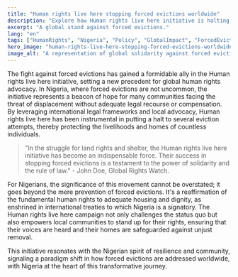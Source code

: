 ```yaml
---
title: "Human rights live here stopping forced evictions worldwide"
description: "Explore how Human rights live here initiative is halting forced evictions globally."
excerpt: "A global stand against forced evictions."
lang: "en"
tags: ["HumanRights", "Nigeria", "Policy", "GlobalImpact", "ForcedEvictions"]
hero_image: "human-rights-live-here-stopping-forced-evictions-worldwide.png"
image_alt: "A representation of global solidarity against forced evictions"
---
```


The fight against forced evictions has gained a formidable ally in the Human rights live here initiative, setting a new precedent for global human rights advocacy. In Nigeria, where forced evictions are not uncommon, the initiative represents a beacon of hope for many communities facing the threat of displacement without adequate legal recourse or compensation. By leveraging international legal frameworks and local advocacy, Human rights live here has been instrumental in putting a halt to several eviction attempts, thereby protecting the livelihoods and homes of countless individuals.

> "In the struggle for land rights and shelter, the Human rights live here initiative has become an indispensable force. Their success in stopping forced evictions is a testament to the power of solidarity and the rule of law." - John Doe, Global Rights Watch.

For Nigerians, the significance of this movement cannot be overstated; it goes beyond the mere prevention of forced evictions. It's a reaffirmation of the fundamental human rights to adequate housing and dignity, as enshrined in international treaties to which Nigeria is a signatory. The Human rights live here campaign not only challenges the status quo but also empowers local communities to stand up for their rights, ensuring that their voices are heard and their homes are safeguarded against unjust removal.

This initiative resonates with the Nigerian spirit of resilience and community, signaling a paradigm shift in how forced evictions are addressed worldwide, with Nigeria at the heart of this transformative journey.